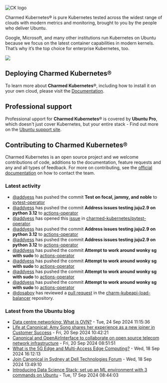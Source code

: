 ![CK logo](https://assets.ubuntu.com/v1/451d4cf4-Charmed+Kubernetes_RGB_onWhite_2022.svg)

Charmed Kubernetes® is pure Kubernetes tested across the widest range of clouds with modern metrics and monitoring, brought to you by the people who deliver Ubuntu.

Google, Microsoft, and many other institutions run Kubernetes on Ubuntu because we focus on the latest container capabilities in modern kernels. That’s why it’s the top choice for enterprise Kubernetes, too.

![](https://assets.ubuntu.com/v1/843c77b6-juju-at-a-glace.svg)

## Deploying Charmed Kubernetes®

To learn more about **Charmed Kubernetes**®, including how to install it on your own cloud, please visit the [Documentation][docs].

## Professional support

Professional upport for **Charmed Kubernetes**® is covered by **Ubuntu Pro**, which doesn't just cover Kubernetes, but your entire stack - Find out more on the [Ubuntu support site](https://ubuntu.com/support).

## Contributing to Charmed Kubernetes®

Charmed Kubernetes is an open source project and we welcome contributions of code, additions to the documentation, feature requests and any and all types of feedback. For more on contributing, see the [official documentation][get-in-touch] on how to contact the team.

<!-- LINKS -->
[docs]: https://ubuntu.com/kubernetes/docs
[get-in-touch]: https://ubuntu.com/kubernetes/docs/get-in-touch

### Latest activity

<!-- activity starts -->
 - [@addyess](https://github.com/addyess) has pushed the commit **Test on focal, jammy, and noble** to [pytest-operator](https://github.com/charmed-kubernetes/pytest-operator)
 - [@addyess](https://github.com/addyess) has pushed the commit **Address issues testing juju2.9 on python 3.12** to [actions-operator](https://github.com/charmed-kubernetes/actions-operator)
 - [@addyess](https://github.com/addyess) has opened this [issue](https://github.com/charmed-kubernetes/pytest-operator/issues/139) in [charmed-kubernetes/pytest-operator](https://api.github.com/repos/charmed-kubernetes/pytest-operator).
 - [@addyess](https://github.com/addyess) has pushed the commit **Address issues testing juju2.9 on python 3.12** to [actions-operator](https://github.com/charmed-kubernetes/actions-operator)
 - [@addyess](https://github.com/addyess) has pushed the commit **Address issues testing juju2.9 on python 3.12** to [actions-operator](https://github.com/charmed-kubernetes/actions-operator)
 - [@addyess](https://github.com/addyess) has pushed the commit **Attempt to work around wonky sg with sudo** to [actions-operator](https://github.com/charmed-kubernetes/actions-operator)
 - [@addyess](https://github.com/addyess) has pushed the commit **Attempt to work around wonky sg with sudo** to [actions-operator](https://github.com/charmed-kubernetes/actions-operator)
 - [@addyess](https://github.com/addyess) has pushed the commit **Attempt to work around wonky sg with sudo** to [actions-operator](https://github.com/charmed-kubernetes/actions-operator)
 - [@addyess](https://github.com/addyess) has pushed the commit **Attempt to work around wonky sg with sudo** to [actions-operator](https://github.com/charmed-kubernetes/actions-operator)
 - [@dosaboy](https://github.com/dosaboy) has reviewed a [pull request](https://github.com/charmed-kubernetes/charm-kubeapi-load-balancer/pull/42) in the [charm-kubeapi-load-balancer](https://github.com/charmed-kubernetes/charm-kubeapi-load-balancer) repository.
<!-- activity ends -->

<!-- roadmap starts -->

<!-- roadmap ends -->

### Latest from the Ubuntu blog

<!-- blog starts -->
* [Data centre networking: What is OVN?](https://ubuntu.com//blog/data-centre-networking-what-is-ovn) - Tue, 24 Sep 2024 11:15:36 
* [Life at Canonical: Amy Song shares her experience as a new joiner in Customer Success](https://ubuntu.com//blog/life-at-canonical-amy-song-shares-her-onboarding-experience-as-a-new-joiner-in-customer-success) - Fri, 20 Sep 2024 10:42:21 
* [Canonical and OpenAirInterface to collaborate on open source telecom network infrastructure](https://ubuntu.com//blog/telco-canonical-and-oai-to-collaborate-on-open-source-telecom-network-infrastructure-for-open-ran) - Fri, 20 Sep 2024 08:51:51 
* [What is the 5G Edge and Multi-Access Edge Computing?](https://ubuntu.com//blog/what-is-the-5g-edge-and-multi-access-edge-computing) - Wed, 18 Sep 2024 16:12:13 
* [Join Canonical in Sydney at Dell Technologies Forum](https://ubuntu.com//blog/join-canonical-in-sydney-at-dell-technologies-forum) - Wed, 18 Sep 2024 13:49:10 
* [Introducing Data Science Stack: set up an ML environment with 3 commands on Ubuntu](https://ubuntu.com//blog/data-science-stack-release) - Tue, 17 Sep 2024 08:44:03 
<!-- blog ends -->
